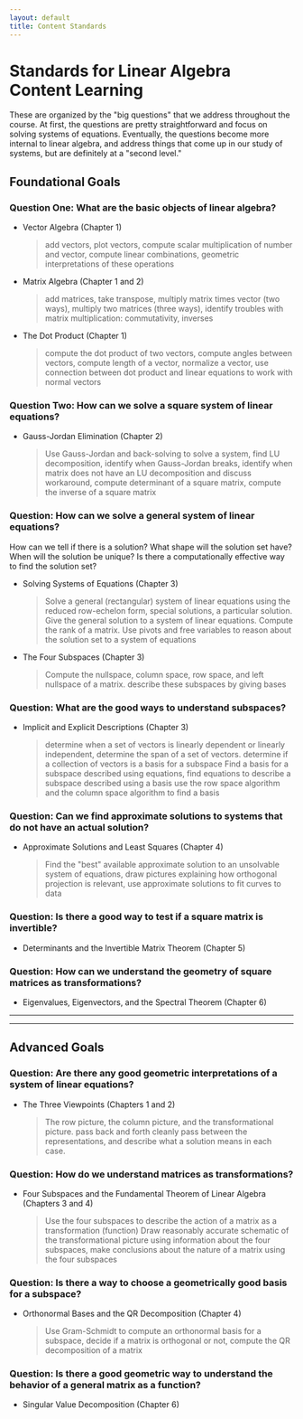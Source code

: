 ```yaml
---
layout: default
title: Content Standards
---
```



# Standards for Linear Algebra Content Learning

These are organized by the "big questions" that we address throughout the course.
At first, the questions are pretty straightforward and focus on solving systems
of equations. Eventually, the questions become more internal to linear algebra, and
address things that come up in our study of systems, but are definitely at a "second
level."

## Foundational Goals


### Question One: What are the basic objects of linear algebra?

 * Vector Algebra (Chapter 1)

    > add vectors, plot vectors, compute scalar multiplication of number and vector,
    > compute linear combinations, geometric interpretations of these operations

 * Matrix Algebra (Chapter 1 and 2)

    > add matrices, take transpose, multiply matrix times vector (two ways),
    > multiply two matrices (three ways), identify troubles with matrix multiplication:
    > commutativity, inverses

 * The Dot Product (Chapter 1)

    > compute the dot product of two vectors, compute angles between vectors,
    > compute length of a vector, normalize a vector, use connection between
    > dot product and linear equations to work with normal vectors

### Question Two: How can we solve a square system of linear equations?

 * Gauss-Jordan Elimination (Chapter 2)

    > Use Gauss-Jordan and back-solving to solve a system, find LU decomposition,
    > identify when Gauss-Jordan breaks, identify when matrix does not have
    > an LU decomposition and discuss workaround, compute determinant of a square matrix,
    > compute the inverse of a square matrix


### Question: How can we solve a general system of linear equations?
How can we tell if there is a solution? What shape will the solution set have?
When will the solution be unique? Is there a computationally effective way to
find the solution set?

 * Solving Systems of Equations (Chapter 3)

    > Solve a general (rectangular) system of linear equations using the reduced row-echelon form,
    > special solutions, a particular solution. Give the general solution to a
    > system of linear equations. Compute the rank of a matrix. Use pivots
    > and free variables to reason about the solution set to a system of equations

 * The Four Subspaces (Chapter 3)

    > Compute the nullspace, column space, row space, and left nullspace of a
    > matrix. describe these subspaces by giving bases

### Question: What are the good ways to understand subspaces?

 * Implicit and Explicit Descriptions (Chapter 3)

    > determine when a set of vectors is linearly dependent or linearly independent,
    > determine the span of a set of vectors. determine if a collection of vectors
    > is a basis for a subspace
    > Find a basis for a subspace described using equations,
    > find equations to describe a subspace described using a basis
    > use the row space algorithm and the column space algorithm to find a basis


### Question: Can we find approximate solutions to systems that do not have an actual solution?

 * Approximate Solutions and Least Squares (Chapter 4)

    > Find the "best" available approximate solution to an unsolvable system
    > of equations, draw pictures explaining how orthogonal projection is relevant,
    > use approximate solutions to fit curves to data

### Question: Is there a good way to test if a square matrix is invertible?

 * Determinants and the Invertible Matrix Theorem (Chapter 5)

### Question: How can we understand the geometry of square matrices as transformations?

 * Eigenvalues, Eigenvectors, and the Spectral Theorem (Chapter 6)

----

----

## Advanced Goals

### Question: Are there any good geometric interpretations of a system of linear equations?

 * The Three Viewpoints (Chapters 1 and 2)

    > The row picture, the column picture, and the transformational picture. pass back and forth
    > cleanly pass between the representations, and describe what a solution means in each case.

### Question: How do we understand matrices as transformations?

 * Four Subspaces and the Fundamental Theorem of Linear Algebra (Chapters 3 and 4)

    > Use the four subspaces to describe the action of a matrix as a transformation (function)
    > Draw reasonably accurate schematic of the transformational picture using information
    > about the four subspaces, make conclusions about the nature of a matrix using
    > the four subspaces

### Question: Is there a way to choose a geometrically good basis for a subspace?

 * Orthonormal Bases and the QR Decomposition (Chapter 4)

    > Use Gram-Schmidt to compute an orthonormal basis for a subspace, decide if a
    > matrix is orthogonal or not, compute the QR decomposition of a matrix

### Question: Is there a good geometric way to understand the behavior of a general matrix as a function?

 * Singular Value Decomposition (Chapter 6)
